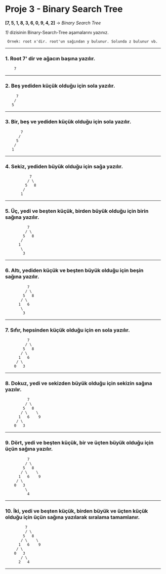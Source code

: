 # Proje 3 - Binary Search Tree 

**[7, 5, 1, 8, 3, 6, 0, 9, 4, 2]** -> *Binary Search Tree*

*1)* dizisinin Binary-Search-Tree aşamalarını yazınız. 

```
 Örnek: root x'dir. root'un sağından y bulunur. Solunda z bulunur vb.
```
---


### 1. Root 7' dir ve ağacın başına yazılır.
      
        7
    
---
### 2. Beş yediden küçük olduğu için sola yazılır.
       
         7
        /
       5
---
### 3. Bir, beş ve yediden küçük olduğu için sola yazılır.
        
           7
          /
         5  
        /
       1
---
### 4. Sekiz, yediden büyük olduğu için sağa yazılır.
              
               7
              / \
             5   8
            /
           1
---
### 5. Üç, yedi ve beşten küçük, birden büyük olduğu için birin sağına yazılır.
              
              7
             / \
            5   8
           /
          1
           \
            3
---
### 6. Altı, yediden küçük ve beşten büyük olduğu için beşin sağına yazılır.
             
              7
             / \
            5   8
           / \
          1   6
           \
            3
---
### 7. Sıfır, hepsinden küçük olduğu için en sola yazılır.
              
              7
             / \
            5   8
           / \
          1   6
         / \
        0   3
---
### 8. Dokuz, yedi ve sekizden büyük olduğu için sekizin sağına yazılır.
              
              7
             / \
            5   8
           / \    \
          1   6    9
         / \
        0   3
---
### 9. Dört, yedi ve beşten küçük, bir ve üçten büyük olduğu için üçün sağına yazılır.
               
              7
             / \
            5   8
           / \    \
          1   6    9
         / \
        0   3
             \
              4
---
### 10. İki, yedi ve beşten küçük, birden büyük ve üçten küçük olduğu için üçün sağına yazılarak sıralama tamamlanır.
              
             7
             / \
            5   8
           / \    \
          1   6    9
         / \
        0   3
           / \
          2   4
---
